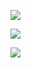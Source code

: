 ![](images/idea-gradle-new-project-1.png)

![](images/idea-gradle-new-project-2.png)

![](images/idea-gradle-new-project-3.png)